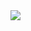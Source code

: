 <img src="https://capsule-render.vercel.app/api?type=waving&color=ADE3F0&height=150&section=header&text=HSO%20GITHUB" />
